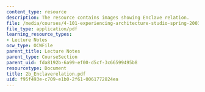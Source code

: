 ```yaml
---
content_type: resource
description: The resource contains images showing Enclave relation.
file: /media/courses/4-101-experiencing-architecture-studio-spring-2003/f95f493ec709e1b02f610061772824ea_2b_Enclaverelation.pdf
file_type: application/pdf
learning_resource_types:
- Lecture Notes
ocw_type: OCWFile
parent_title: Lecture Notes
parent_type: CourseSection
parent_uid: fda8192b-6a99-ef00-d5cf-3c66599495b8
resourcetype: Document
title: 2b_Enclaverelation.pdf
uid: f95f493e-c709-e1b0-2f61-0061772824ea
---
```

